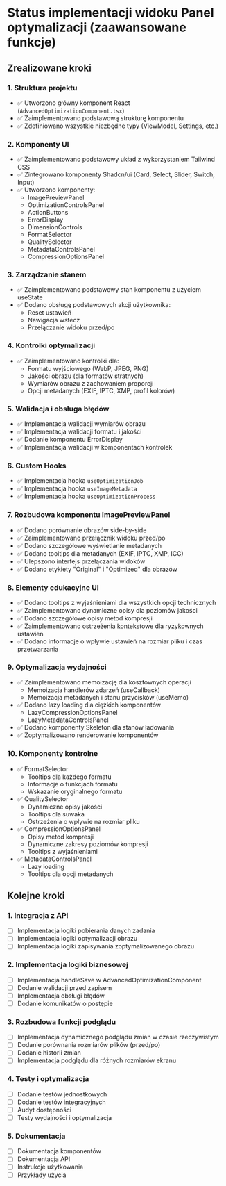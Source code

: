 # Status implementacji widoku Panel optymalizacji (zaawansowane funkcje)

## Zrealizowane kroki

### 1. Struktura projektu

- ✅ Utworzono główny komponent React (`AdvancedOptimizationComponent.tsx`)
- ✅ Zaimplementowano podstawową strukturę komponentu
- ✅ Zdefiniowano wszystkie niezbędne typy (ViewModel, Settings, etc.)

### 2. Komponenty UI

- ✅ Zaimplementowano podstawowy układ z wykorzystaniem Tailwind CSS
- ✅ Zintegrowano komponenty Shadcn/ui (Card, Select, Slider, Switch, Input)
- ✅ Utworzono komponenty:
  - ImagePreviewPanel
  - OptimizationControlsPanel
  - ActionButtons
  - ErrorDisplay
  - DimensionControls
  - FormatSelector
  - QualitySelector
  - MetadataControlsPanel
  - CompressionOptionsPanel

### 3. Zarządzanie stanem

- ✅ Zaimplementowano podstawowy stan komponentu z użyciem useState
- ✅ Dodano obsługę podstawowych akcji użytkownika:
  - Reset ustawień
  - Nawigacja wstecz
  - Przełączanie widoku przed/po

### 4. Kontrolki optymalizacji

- ✅ Zaimplementowano kontrolki dla:
  - Formatu wyjściowego (WebP, JPEG, PNG)
  - Jakości obrazu (dla formatów stratnych)
  - Wymiarów obrazu z zachowaniem proporcji
  - Opcji metadanych (EXIF, IPTC, XMP, profil kolorów)

### 5. Walidacja i obsługa błędów

- ✅ Implementacja walidacji wymiarów obrazu
- ✅ Implementacja walidacji formatu i jakości
- ✅ Dodanie komponentu ErrorDisplay
- ✅ Implementacja walidacji w komponentach kontrolek

### 6. Custom Hooks

- ✅ Implementacja hooka `useOptimizationJob`
- ✅ Implementacja hooka `useImageMetadata`
- ✅ Implementacja hooka `useOptimizationProcess`

### 7. Rozbudowa komponentu ImagePreviewPanel

- ✅ Dodano porównanie obrazów side-by-side
- ✅ Zaimplementowano przełącznik widoku przed/po
- ✅ Dodano szczegółowe wyświetlanie metadanych
- ✅ Dodano tooltips dla metadanych (EXIF, IPTC, XMP, ICC)
- ✅ Ulepszono interfejs przełączania widoków
- ✅ Dodano etykiety "Original" i "Optimized" dla obrazów

### 8. Elementy edukacyjne UI

- ✅ Dodano tooltips z wyjaśnieniami dla wszystkich opcji technicznych
- ✅ Zaimplementowano dynamiczne opisy dla poziomów jakości
- ✅ Dodano szczegółowe opisy metod kompresji
- ✅ Zaimplementowano ostrzeżenia kontekstowe dla ryzykownych ustawień
- ✅ Dodano informacje o wpływie ustawień na rozmiar pliku i czas przetwarzania

### 9. Optymalizacja wydajności

- ✅ Zaimplementowano memoizację dla kosztownych operacji
  - Memoizacja handlerów zdarzeń (useCallback)
  - Memoizacja metadanych i stanu przycisków (useMemo)
- ✅ Dodano lazy loading dla ciężkich komponentów
  - LazyCompressionOptionsPanel
  - LazyMetadataControlsPanel
- ✅ Dodano komponenty Skeleton dla stanów ładowania
- ✅ Zoptymalizowano renderowanie komponentów

### 10. Komponenty kontrolne

- ✅ FormatSelector
  - Tooltips dla każdego formatu
  - Informacje o funkcjach formatu
  - Wskazanie oryginalnego formatu
- ✅ QualitySelector
  - Dynamiczne opisy jakości
  - Tooltips dla suwaka
  - Ostrzeżenia o wpływie na rozmiar pliku
- ✅ CompressionOptionsPanel
  - Opisy metod kompresji
  - Dynamiczne zakresy poziomów kompresji
  - Tooltips z wyjaśnieniami
- ✅ MetadataControlsPanel
  - Lazy loading
  - Tooltips dla opcji metadanych

## Kolejne kroki

### 1. Integracja z API

- [ ] Implementacja logiki pobierania danych zadania
- [ ] Implementacja logiki optymalizacji obrazu
- [ ] Implementacja logiki zapisywania zoptymalizowanego obrazu

### 2. Implementacja logiki biznesowej

- [ ] Implementacja handleSave w AdvancedOptimizationComponent
- [ ] Dodanie walidacji przed zapisem
- [ ] Implementacja obsługi błędów
- [ ] Dodanie komunikatów o postępie

### 3. Rozbudowa funkcji podglądu

- [ ] Implementacja dynamicznego podglądu zmian w czasie rzeczywistym
- [ ] Dodanie porównania rozmiarów plików (przed/po)
- [ ] Dodanie historii zmian
- [ ] Implementacja podglądu dla różnych rozmiarów ekranu

### 4. Testy i optymalizacja

- [ ] Dodanie testów jednostkowych
- [ ] Dodanie testów integracyjnych
- [ ] Audyt dostępności
- [ ] Testy wydajności i optymalizacja

### 5. Dokumentacja

- [ ] Dokumentacja komponentów
- [ ] Dokumentacja API
- [ ] Instrukcje użytkowania
- [ ] Przykłady użycia
